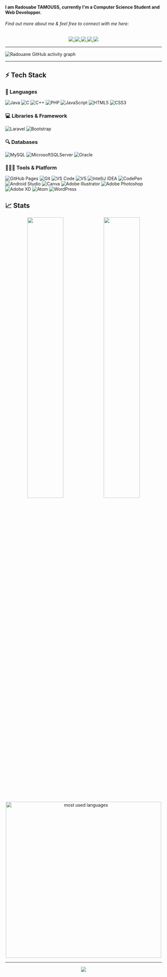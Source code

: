 <!-- # Hey, I am Radouane! Great to see you here! <img src="/src/wave.gif" width="30px">

<img src="/src/header_.png">
 -->

#### I am Radouabe TAMOUSS, currently I'm a Computer Science Student and Web Developper.


###### Find out more about me & feel free to connect with me here:

<p align="center">
	<a href="https://www.linkedin.com/in/radouane-tamouss-778139206/">
		<img src="https://img.shields.io/badge/LinkedIn-0077B5?style=for-the-badge&logo=linkedin&logoColor=white" />
	</a>
	<a href="https://twitter.com/RedOuan06613042">
		<img src="https://img.shields.io/badge/Twitter-1DA1F2?style=for-the-badge&logo=twitter&logoColor=white" />
	</a>
	<a href="https://linktr.ee/radouane.tamouss">
		<img src="https://img.shields.io/badge/linktree-1de9b6?style=for-the-badge&logo=linktree&logoColor=white" />
	</a>
	<a href="https://discord.gg/5rNsvAsy">
		<img src="https://img.shields.io/badge/%3CServer%3E-%237289DA.svg?style=for-the-badge&logo=discord&logoColor=white" />
	</a>
  <a href="mailto:atamousse.red@gmail.com">
		<img src="https://img.shields.io/badge/Gmail-D14836?style=for-the-badge&logo=gmail&logoColor=white" />
	</a>
</p>

---

![Radouane GitHub activity graph](https://activity-graph.herokuapp.com/graph?username=radouane-tamouss&hide_border=true&theme=redical)

---

## ⚡ Tech Stack

### 🚀 Languages

![Java](https://img.shields.io/badge/Java-ED8B00?style=for-the-badge&logo=java&logoColor=white)
![C](https://img.shields.io/badge/C-00599C?style=for-the-badge&logo=c&logoColor=white)
![C++](https://img.shields.io/badge/C%2B%2B-00599C?style=for-the-badge&logo=c%2B%2B&logoColor=white)
![PHP](https://img.shields.io/badge/php-%23777BB4.svg?style=for-the-badge&logo=php&logoColor=white)
![JavaScript](https://img.shields.io/badge/JavaScript-323330?style=for-the-badge&logo=javascript&logoColor=F7DF1E)
![HTML5](https://img.shields.io/badge/HTML5-E34F26?style=for-the-badge&logo=html5&logoColor=white)
![CSS3](https://img.shields.io/badge/CSS3-1572B6?style=for-the-badge&logo=css3&logoColor=white)

### 💻 Libraries & Framework

![Laravel](https://img.shields.io/badge/laravel-%23FF2D20.svg?style=for-the-badge&logo=laravel&logoColor=white)
![Bootstrap](https://img.shields.io/badge/Bootstrap-563D7C?style=for-the-badge&logo=bootstrap&logoColor=white)


### 🔍 Databases
![MySQL](https://img.shields.io/badge/mysql-%2300f.svg?style=for-the-badge&logo=mysql&logoColor=white)
![MicrosoftSQLServer](https://img.shields.io/badge/Microsoft%20SQL%20Sever-CC2927?style=for-the-badge&logo=microsoft%20sql%20server&logoColor=white)
![Oracle](https://img.shields.io/badge/Oracle-F80000?style=for-the-badge&logo=oracle&logoColor=white)

### 🧑🏻‍💻 Tools & Platform

![GitHub Pages](https://img.shields.io/badge/GitHub_Pages-100000?style=for-the-badge&logo=github&logoColor=white)
![Git](https://img.shields.io/badge/Git-F05032?style=for-the-badge&logo=git&logoColor=white)
![VS Code](https://img.shields.io/badge/Visual_Studio_Code-0078D4?style=for-the-badge&logo=visual%20studio%20code&logoColor=white)
![VS](https://img.shields.io/badge/Visual_Studio-5C2D91?style=for-the-badge&logo=visual%20studio&logoColor=white)
![IntelliJ IDEA](https://img.shields.io/badge/IntelliJIDEA-000000.svg?style=for-the-badge&logo=intellij-idea&logoColor=white)
![CodePen](https://img.shields.io/badge/CodePen-white?style=for-the-badge&logo=codepen&logoColor=black)
![Android Studio](https://img.shields.io/badge/Android%20Studio-3DDC84.svg?style=for-the-badge&logo=android-studio&logoColor=white)
![Canva](https://img.shields.io/badge/Canva-%2300C4CC.svg?&style=for-the-badge&logo=Canva&logoColor=white)
![Adobe Illustrator](https://img.shields.io/badge/adobeillustrator-%23FF9A00.svg?style=for-the-badge&logo=adobeillustrator&logoColor=white)
![Adobe Photoshop](https://img.shields.io/badge/adobephotoshop-%2331A8FF.svg?style=for-the-badge&logo=adobephotoshop&logoColor=white)
![Adobe XD](https://img.shields.io/badge/Adobe%20XD-470137?style=for-the-badge&logo=Adobe%20XD&logoColor=#FF61F6)
![Atom](https://img.shields.io/badge/Atom-%2366595C.svg?style=for-the-badge&logo=atom&logoColor=white)
![WordPress](https://img.shields.io/badge/WordPress-%23117AC9.svg?style=for-the-badge&logo=WordPress&logoColor=white)

## 📈 Stats

<p align="center">
  <img width="48%" src="https://github-readme-stats.vercel.app/api?username=radouane-tamouss&show_icons=true&hide_border=true&theme=radical" />
  <img width="48%" src="https://github-readme-streak-stats.herokuapp.com/?user=radouane-tamouss&hide_border=true&theme=radical" />
	 <img alt="most used languages" width="500px" src="https://github-readme-stats.vercel.app/api/top-langs/?username=radouane-tamouss&count_private=true&theme=algolia&bg_color=0,000000,130F40&layout=compact&border_radius=8&langs_count=20&hide=hack,swift,kotlin,objective-c,markdown"/>
</p>



---


<div align="center">
<img src="https://komarev.com/ghpvc/?username=radouane-tamouss&&style=flat-square" align="center" />
</div>  
  

